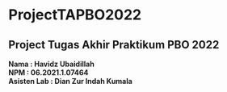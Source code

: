 # ProjectTAPBO2022
## Project Tugas Akhir Praktikum PBO 2022
**Nama : Havidz Ubaidillah<br />**
**NPM : 06.2021.1.07464<br />**
**Asisten Lab : Dian Zur Indah Kumala**
